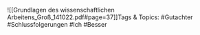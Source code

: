 
![[Grundlagen des wissenschaftlichen Arbeitens_Groß_141022.pdf#page=37]]Tags & Topics:
   #Gutachter
   #Schlussfolgerungen
   #Ich
   #Besser